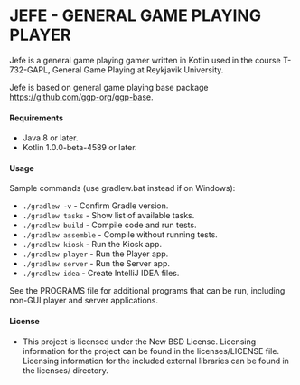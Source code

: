 # JEFE - GENERAL GAME PLAYING PLAYER

Jefe is a general game playing gamer written in Kotlin used in the course T-732-GAPL, General Game Playing at Reykjavik University.

Jefe is based on general game playing base package https://github.com/ggp-org/ggp-base.

#### Requirements

* Java 8 or later.
* Kotlin 1.0.0-beta-4589 or later.

#### Usage

Sample commands (use gradlew.bat instead if on Windows):

* `./gradlew -v` - Confirm Gradle version.
* `./gradlew tasks` - Show list of available tasks.
* `./gradlew build` - Compile code and run tests.
* `./gradlew assemble` - Compile without running tests.
* `./gradlew kiosk` - Run the Kiosk app.
* `./gradlew player` - Run the Player app.
* `./gradlew server` - Run the Server app.
* `./gradlew idea` - Create IntelliJ IDEA files.


See the PROGRAMS file for additional programs that can be run, including non-GUI player and server applications.

#### License

* This project is licensed under the New BSD License. Licensing information for
  the project can be found in the licenses/LICENSE file. Licensing information
  for the included external libraries can be found in the licenses/ directory.
